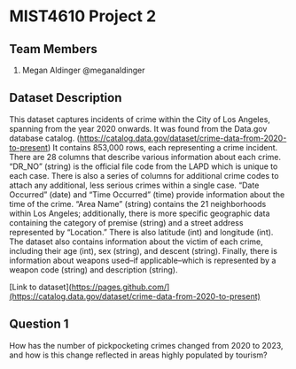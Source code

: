 
# MIST4610 Project 2



## Team Members

1. Megan Aldinger @meganaldinger
## Dataset Description

This dataset captures incidents of crime within the City of Los Angeles, spanning from the year 2020 onwards. It was found from the Data.gov database catalog. (https://catalog.data.gov/dataset/crime-data-from-2020-to-present) It contains 853,000 rows, each representing a crime incident. There are 28 columns that describe various information about each crime. “DR_NO” (string) is the official file code from the LAPD which is unique to each case. There is also a series of columns for additional crime codes to attach any additional, less serious crimes within a single case. “Date Occurred” (date) and “Time Occurred” (time) provide information about the time of the crime. “Area Name” (string) contains the 21 neighborhoods within Los Angeles; additionally, there is more specific geographic data containing the category of premise (string) and a street address represented by “Location.” There is also latitude (int) and longitude (int). The dataset also contains information about the victim of each crime, including their age (int), sex (string), and descent (string). Finally, there is information about weapons used–if applicable–which is represented by a weapon code (string) and description (string). 

[Link to dataset](https://pages.github.com/](https://catalog.data.gov/dataset/crime-data-from-2020-to-present)

## Question 1
How has the number of pickpocketing crimes changed from 2020 to 2023, and how is this change reflected in areas highly populated by tourism?  

